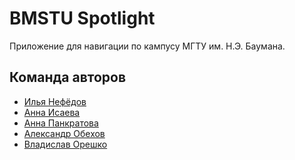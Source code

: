 # BMSTU Spotlight

Приложение для навигации по кампусу МГТУ им. Н.Э. Баумана.
## Команда авторов

- [Илья Нефёдов](https://github.com/ilyaniafiodau)
- [Анна Исаева]()
- [Анна Панкратова](https://github.com/iamDolorem)
- [Александр Обехов]()
- [Владислав Орешко]()
